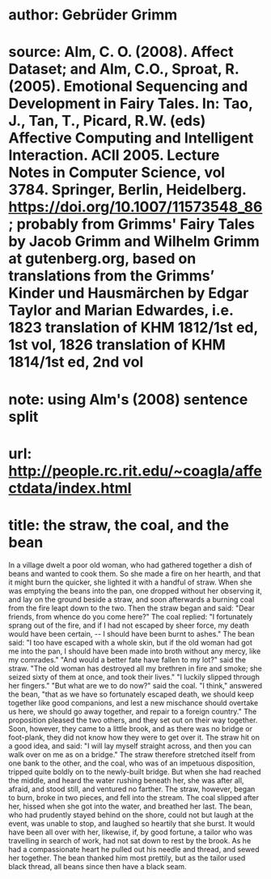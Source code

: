 # author: Gebrüder Grimm
# source: Alm, C. O. (2008). Affect Dataset; and Alm, C.O., Sproat, R. (2005). Emotional Sequencing and Development in Fairy Tales. In: Tao, J., Tan, T., Picard, R.W. (eds) Affective Computing and Intelligent Interaction. ACII 2005. Lecture Notes in Computer Science, vol 3784. Springer, Berlin, Heidelberg. https://doi.org/10.1007/11573548_86; probably from Grimms' Fairy Tales by Jacob Grimm and Wilhelm Grimm at gutenberg.org, based on translations from the Grimms’ Kinder und Hausmärchen by Edgar Taylor and Marian Edwardes, i.e. 1823 translation of KHM 1812/1st ed, 1st vol, 1826 translation of KHM 1814/1st ed, 2nd vol
# note: using Alm's (2008) sentence split
# url: http://people.rc.rit.edu/~coagla/affectdata/index.html
# title: the straw, the coal, and the bean

In a village dwelt a poor old woman, who had gathered together a dish of beans and wanted to cook them.
So she made a fire on her hearth, and that it might burn the quicker, she lighted it with a handful of straw.
When she was emptying the beans into the pan, one dropped without her observing it, and lay on the ground beside a straw, and soon afterwards a burning coal from the fire leapt down to the two.
Then the straw began and said: "Dear friends, from whence do you come here?"
The coal replied: "I fortunately sprang out of the fire, and if I had not escaped by sheer force, my death would have been certain, -- I should have been burnt to ashes."
The bean said: "I too have escaped with a whole skin, but if the old woman had got me into the pan, I should have been made into broth without any mercy, like my comrades."
"And would a better fate have fallen to my lot?" said the straw.
"The old woman has destroyed all my brethren in fire and smoke; she seized sixty of them at once, and took their lives."
"I luckily slipped through her fingers."
"But what are we to do now?" said the coal.
"I think," answered the bean, "that as we have so fortunately escaped death, we should keep together like good companions, and lest a new mischance should overtake us here, we should go away together, and repair to a foreign country."
The proposition pleased the two others, and they set out on their way together.
Soon, however, they came to a little brook, and as there was no bridge or foot-plank, they did not know how they were to get over it.
The straw hit on a good idea, and said: "I will lay myself straight across, and then you can walk over on me as on a bridge."
The straw therefore stretched itself from one bank to the other, and the coal, who was of an impetuous disposition, tripped quite boldly on to the newly-built bridge.
But when she had reached the middle, and heard the water rushing beneath her, she was after all, afraid, and stood still, and ventured no farther.
The straw, however, began to burn, broke in two pieces, and fell into the stream.
The coal slipped after her, hissed when she got into the water, and breathed her last.
The bean, who had prudently stayed behind on the shore, could not but laugh at the event, was unable to stop, and laughed so heartily that she burst.
It would have been all over with her, likewise, if, by good fortune, a tailor who was travelling in search of work, had not sat down to rest by the brook.
As he had a compassionate heart he pulled out his needle and thread, and sewed her together.
The bean thanked him most prettily, but as the tailor used black thread, all beans since then have a black seam.
